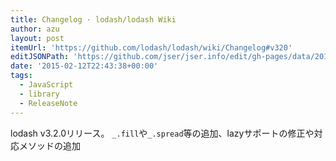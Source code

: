 ```yaml
---
title: Changelog · lodash/lodash Wiki
author: azu
layout: post
itemUrl: 'https://github.com/lodash/lodash/wiki/Changelog#v320'
editJSONPath: 'https://github.com/jser/jser.info/edit/gh-pages/data/2015/02/index.json'
date: '2015-02-12T22:43:38+00:00'
tags:
  - JavaScript
  - library
  - ReleaseNote
---
```

lodash v3.2.0リリース。
`_.fill`や`_.spread`等の追加、lazyサポートの修正や対応メソッドの追加
